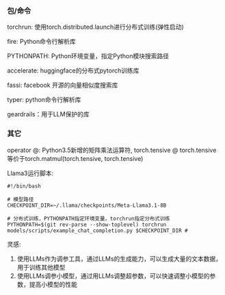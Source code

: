 ### 包/命令

torchrun: 使用torch.distributed.launch进行分布式训练(弹性启动)

fire: Python命令行解析库

PYTHONPATH: Python环境变量，指定Python模块搜索路径

accelerate: huggingface的分布式pytorch训练库

fassi: facebook 开源的向量相似度搜索库

typer: python命令行解析库

geardrails：用于LLM保护的库

### 其它

operator @: Python3.5新增的矩阵乘法运算符, torch.tensive @ torch.tensive 等价于torch.matmul(torch.tensive, torch.tensive)

Llama3运行脚本:

```shell
#!/bin/bash

# 模型路径
CHECKPOINT_DIR=~/.llama/checkpoints/Meta-Llama3.1-8B 

# 分布式训练，PYTHONPATH指定环境变量，torchrun指定分布式训练 
PYTHONPATH=$(git rev-parse --show-toplevel) torchrun models/scripts/example_chat_completion.py $CHECKPOINT_DIR #
```

灵感:

1. 使用LLMs作为调参工具，通过LLMs的生成能力，可以生成大量的文本数据，用于训练其他模型
2. 使用LLMs调参小模型，通过用LLMs调整超参数，可以快速调整小模型的参数，提高小模型的性能
